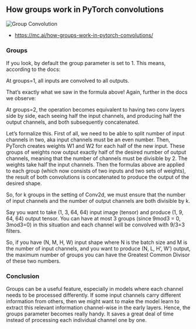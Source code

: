 ## How groups work in PyTorch convolutions

![Group Convolution](https://user-images.githubusercontent.com/22738317/32132612-f5294242-bbc6-11e7-9406-3419a2e504cf.png)

- https://mc.ai/how-groups-work-in-pytorch-convolutions/

### Groups
If you look, by default the group parameter is set to 1. This means, according to the docs:

At groups=1, all inputs are convolved to all outputs.

That’s exactly what we saw in the formula above! Again, further in the docs we observe:

At groups=2, the operation becomes equivalent to having two conv layers side by side, each seeing half the input channels, and producing half the output channels, and both subsequently concatenated.

Let’s formalize this. First of all, we need to be able to split number of input channels in two, aka input channels must be an even number. Then, PyTorch creates weights W1 and W2 for each half of the new input. These groups of weights now output exactly half of the desired number of output channels, meaning that the number of channels must be divisible by 2. The weights take half the input channels. Then the formulas above are applied to each group (which now consists of two inputs and two sets of weights), the result of both convolutions is concatenated to produce the output of the desired shape.

So, for k groups in the setting of Conv2d, we must ensure that the number of input channels and the number of output channels are both divisible by k.

Say you want to take (1, 3, 64, 64) input image (tensor) and produce (1, 9, 64, 64) output tensor. You can have at most 3 groups (since 9mod3 = 0, 3mod3=0) in this situation and each channel will be convolved with 9/3=3 filters.

So, if you have (N, M, H, W) input shape where N is the batch size and M is the number of input channels, and you want to produce (N, L, H’, W’) output, the maximum number of groups you can have the Greatest Common Divisor of these two numbers.

### Conclusion
Groups can be a useful feature, especially in models where each channel needs to be processed differently. If some input channels carry different information from others, then we might want to make the model learn to extract this relevant information channel-wise in the early layers. Hence, the groups parameter becomes really handy. It saves a great deal of time instead of processing each individual channel one by one.
